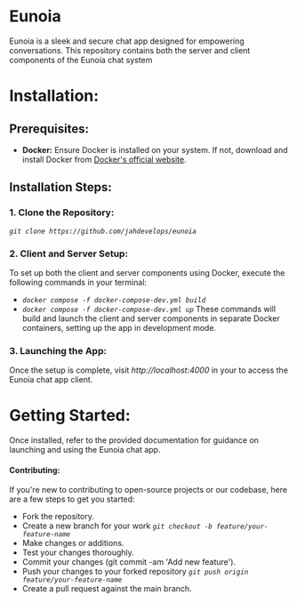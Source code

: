 # Eunoia
Eunoia is a sleek and secure chat app designed for empowering conversations. This repository contains both the server and client components of the Eunoia chat system

# Installation:
## Prerequisites:
- **Docker:** Ensure Docker is installed on your system. If not, download and install Docker from [Docker's official website](https://www.docker.com/get-started).

## Installation Steps:
### 1. Clone the Repository: 
*`git clone https://github.com/jahdevelops/eunoia`*
### 2. Client and Server Setup: 
To set up both the client and server components using Docker, execute the following commands in your terminal:
- *`docker compose -f docker-compose-dev.yml build`*
- *`docker compose -f docker-compose-dev.yml up`*
These commands will build and launch the client and server components in separate Docker containers, setting up the app in development mode.
### 3. Launching the App:
Once the setup is complete, visit *http://localhost:4000* in your to access the Eunoia chat app client.

# Getting Started:
Once installed, refer to the provided documentation for guidance on launching and using the Eunoia chat app.

#### Contributing:
If you're new to contributing to open-source projects or our codebase, here are a few steps to get you started:
- Fork the repository.
- Create a new branch for your work *`git checkout -b feature/your-feature-name`*
- Make changes or additions.
- Test your changes thoroughly.
- Commit your changes (git commit -am 'Add new feature').
- Push your changes to your forked repository *`git push origin feature/your-feature-name`*
- Create a pull request against the main branch.
